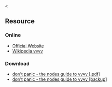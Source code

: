 &lt;

Resource
--------

### Online

-   [Official Website](http://vvvv.org/)
-   [Wikipedia vvvv](http://en.wikipedia.org/wiki/Vvvv)

### Download

-   [don't panic - the nodes guide to vvvv \[.pdf\]](http://vvvv.org/sites/default/files/uploads/dontpanic_45beta25_1_0.pdf)
-   [don't panic - the nodes guide to vvvv \[backup\]](static/cs/vvvv.dontpanic_45beta25_1_0.2012010500.pdf)
